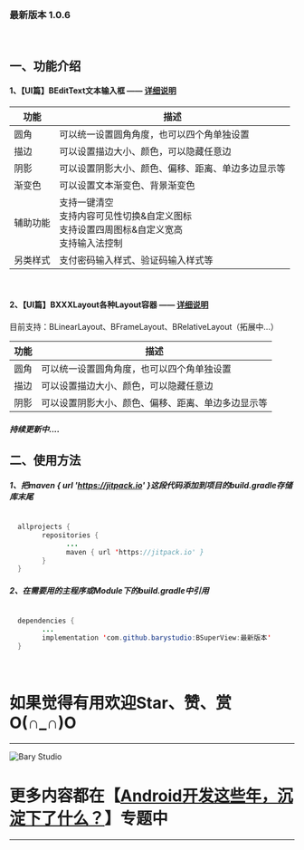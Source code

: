 <br>


###  最新版本 1.0.6

<br>

## 一、功能介绍


#### 1、【UI篇】BEditText文本输入框 —— [详细说明](https://www.jianshu.com/p/ad0eb5f43cc0)

|  功能   | 描述  |
|  ----  | ----  |
| 圆角  | 可以统一设置圆角角度，也可以四个角单独设置 |
| 描边  | 可以设置描边大小、颜色，可以隐藏任意边|
| 阴影  | 可以设置阴影大小、颜色、偏移、距离、单边多边显示等|
| 渐变色| 可以设置文本渐变色、背景渐变色|
| 辅助功能  | 支持一键清空<br>支持内容可见性切换&自定义图标<br>支持设置四周图标&自定义宽高<br>支持输入法控制|
| 另类样式  | 支付密码输入样式、验证码输入样式等|

<br>

#### 2、【UI篇】BXXXLayout各种Layout容器 —— [详细说明](https://www.jianshu.com/p/4ab558fd3855)
目前支持：BLinearLayout、BFrameLayout、BRelativeLayout（拓展中...）

|  功能   | 描述  |
|  ----  | ----  |
| 圆角  | 可以统一设置圆角角度，也可以四个角单独设置 |
| 描边  | 可以设置描边大小、颜色，可以隐藏任意边|
| 阴影  | 可以设置阴影大小、颜色、偏移、距离、单边多边显示等|

##### 持续更新中....

##   二、使用方法

#####  1、把maven { url 'https://jitpack.io' }这段代码添加到项目的build.gradle存储库末尾

```java

  allprojects {
        repositories {
              ...
              maven { url 'https://jitpack.io' }
        }
  }

```
#####  2、在需要用的主程序或Module下的build.gradle中引用
```java

  dependencies {
        ...
        implementation 'com.github.barystudio:BSuperView:最新版本'
  }

```

<br>

#   如果觉得有用欢迎Star、赞、赏  O(∩_∩)O

* * *
![Bary Studio](https://upload-images.jianshu.io/upload_images/10149003-5011dd901f0516ae.png?imageMogr2/auto-orient/strip%7CimageView2/2/w/1240)


#  更多内容都在【[Android开发这些年，沉淀下了什么？](https://www.jianshu.com/c/8e44ec207651)】专题中


* * *
